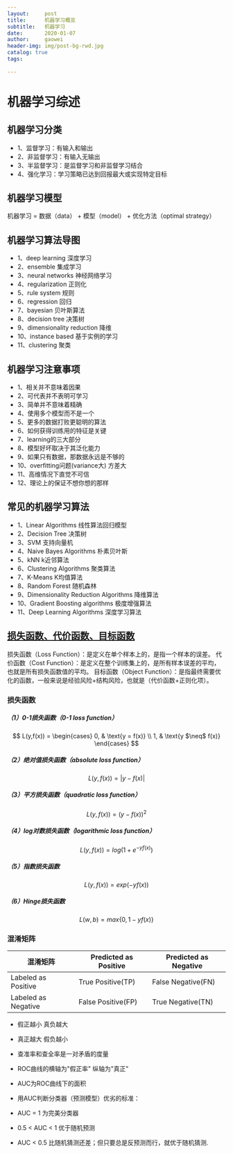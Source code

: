 ```yaml
---
layout:     post
title:      机器学习概览
subtitle:   机器学习
date:       2020-01-07
author:     gaowei
header-img: img/post-bg-rwd.jpg
catalog: true
tags:
    
---
```

# 机器学习综述
## 机器学习分类
* 1、监督学习：有输入和输出
* 2、非监督学习：有输入无输出
* 3、半监督学习：是监督学习和非监督学习结合
* 4、强化学习：学习策略已达到回报最大或实现特定目标
## 机器学习模型
机器学习 = 数据（data） + 模型（model） + 优化方法（optimal strategy）
## 机器学习算法导图
* 1、deep learning 深度学习
* 2、ensemble 集成学习
* 3、neural networks 神经网络学习
* 4、regularization 正则化
* 5、rule system 规则
* 6、regression 回归
* 7、bayesian 贝叶斯算法
* 8、decision tree 决策树
* 9、dimensionality reduction 降维
* 10、instance based 基于实例的学习
* 11、clustering 聚类
## 机器学习注意事项
* 1、相关并不意味着因果
* 2、可代表并不表明可学习
* 3、简单并不意味着精确
* 4、使用多个模型而不是一个
* 5、更多的数据打败更聪明的算法
* 6、如何获得训练用的特征是关键
* 7、learning的三大部分
* 8、模型好坏取决于其泛化能力
* 9、如果只有数据，那数据永远是不够的
* 10、overfitting问题(variance大) 方差大
* 11、高维情况下直觉不可信
* 12、理论上的保证不想你想的那样
## 常见的机器学习算法
* 1、Linear Algorithms  线性算法回归模型
* 2、Decision Tree 决策树
* 3、SVM 支持向量机
* 4、Naive Bayes Algorithms 朴素贝叶斯
* 5、kNN k近邻算法
* 6、Clustering Algorithms 聚类算法
* 7、K-Means K均值算法
* 8、Random Forest 随机森林
* 9、Dimensionality Reduction Algorithms 降维算法
* 10、Gradient Boosting algorithms 极度增强算法
* 11、Deep Learning Algorithms 深度学习算法
## [损失函数、代价函数、目标函数](https://www.cnblogs.com/lliuye/p/9549881.html)
损失函数（Loss Function）：是定义在单个样本上的，是指一个样本的误差。
代价函数（Cost Function）：是定义在整个训练集上的，是所有样本误差的平均，也就是所有损失函数值的平均。
目标函数（Object Function）：是指最终需要优化的函数，一般来说是经验风险+结构风险，也就是（代价函数+正则化项）。
### 损失函数
##### （1）0-1损失函数（0-1 loss function） 
$$ L(y,f(x)) = \begin{cases} 0, & \text{y = f(x)} \\ 1, & \text{y $\neq$ f(x)} \end{cases} $$
##### （2）绝对值损失函数（absolute loss function）
$$ L(y,f(x))=|y-f(x)| $$
##### （3）平方损失函数（quadratic loss function）
$$ L(y,f(x))=(y-f(x))^2 $$
##### （4）log对数损失函数（logarithmic loss function）
$$ L(y,f(x))=log(1+e^{-yf(x)}) $$
##### （5）指数损失函数
$$ L(y,f(x))=exp(-yf(x)) $$
##### （6）Hinge损失函数
$$ L(w,b)=max\{0,1-yf(x)\} $$
### 混淆矩阵
混淆矩阵 | Predicted as Positive | Predicted as Negative
-|-|-
Labeled as Positive	| True Positive(TP) |	False Negative(FN)
Labeled as Negative | False Positive(FP)	| True Negative(TN)
* 假正越小 真负越大 
* 真正越大 假负越小
* 查准率和查全率是一对矛盾的度量

* ROC曲线的横轴为"假正率" 纵轴为"真正"
* AUC为ROC曲线下的面积
* 用AUC判断分类器（预测模型）优劣的标准：
* AUC = 1 为完美分类器
* 0.5 < AUC < 1 优于随机预测
* AUC < 0.5 比随机猜测还差；但只要总是反预测而行，就优于随机猜测.

